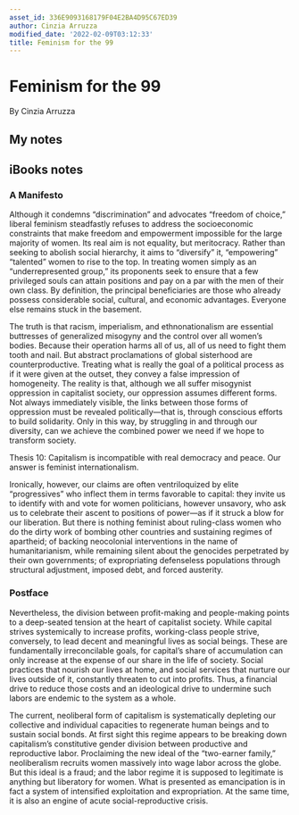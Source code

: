```yaml
---
asset_id: 336E9093168179F04E2BA4D95C67ED39
author: Cinzia Arruzza
modified_date: '2022-02-09T03:12:33'
title: Feminism for the 99
---
```


# Feminism for the 99

By Cinzia Arruzza

## My notes <a name="my_notes_dont_delete"></a>



## iBooks notes <a name="ibooks_notes_dont_delete"></a>


### A Manifesto

Although it condemns “discrimination” and advocates “freedom of choice,” liberal feminism steadfastly refuses to address the socioeconomic constraints that make freedom and empowerment impossible for the large majority of women. Its real aim is not equality, but meritocracy. Rather than seeking to abolish social hierarchy, it aims to “diversify” it, “empowering” “talented” women to rise to the top. In treating women simply as an “underrepresented group,” its proponents seek to ensure that a few privileged souls can attain positions and pay on a par with the men of their own class. By definition, the principal beneficiaries are those who already possess considerable social, cultural, and economic advantages. Everyone else remains stuck in the basement.

The truth is that racism, imperialism, and ethnonationalism are essential buttresses of generalized misogyny and the control over all women’s bodies. Because their operation harms all of us, all of us need to fight them tooth and nail. But abstract proclamations of global sisterhood are counterproductive. Treating what is really the goal of a political process as if it were given at the outset, they convey a false impression of homogeneity. The reality is that, although we all suffer misogynist oppression in capitalist society, our oppression assumes different forms. Not always immediately visible, the links between those forms of oppression must be revealed politically—that is, through conscious efforts to build solidarity. Only in this way, by struggling in and through our diversity, can we achieve the combined power we need if we hope to transform society.

Thesis 10: Capitalism is incompatible
with real democracy and peace. Our
answer is feminist internationalism.

Ironically, however, our claims are often ventriloquized by elite “progressives” who inflect them in terms favorable to capital: they invite us to identify with and vote for women politicians, however unsavory, who ask us to celebrate their ascent to positions of power—as if it struck a blow for our liberation. But there is nothing feminist about ruling-class women who do the dirty work of bombing other countries and sustaining regimes of apartheid; of backing neocolonial interventions in the name of humanitarianism, while remaining silent about the genocides perpetrated by their own governments; of expropriating defenseless populations through structural adjustment, imposed debt, and forced austerity.

### Postface

Nevertheless, the division between profit-making and people-making points to a deep-seated tension at the heart of capitalist society. While capital strives systemically to increase profits, working-class people strive, conversely, to lead decent and meaningful lives as social beings. These are fundamentally irreconcilable goals, for capital’s share of accumulation can only increase at the expense of our share in the life of society. Social practices that nourish our lives at home, and social services that nurture our lives outside of it, constantly threaten to cut into profits. Thus, a financial drive to reduce those costs and an ideological drive to undermine such labors are endemic to the system as a whole.

The current, neoliberal form of capitalism is systematically depleting our collective and individual capacities to regenerate human beings and to sustain social bonds. At first sight this regime appears to be breaking down capitalism’s constitutive gender division between productive and reproductive labor. Proclaiming the new ideal of the “two-earner family,” neoliberalism recruits women massively into wage labor across the globe. But this ideal is a fraud; and the labor regime it is supposed to legitimate is anything but liberatory for women. What is presented as emancipation is in fact a system of intensified exploitation and expropriation. At the same time, it is also an engine of acute social-reproductive crisis.